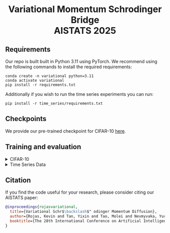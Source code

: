 <!-- [![PWC](https://img.shields.io/endpoint.svg?url=https://paperswithcode.com/badge/score-based-generative-modeling-with-1/image-generation-on-cifar-10)](https://paperswithcode.com/sota/image-generation-on-cifar-10?p=score-based-generative-modeling-with-1) -->

# <p align="center">Variational Momentum Schrodinger Bridge <br> AISTATS 2025 <p>


## Requirements

Our repo is built built in Python 3.11 using PyTorch. We recommend using the following commands to install the required requirements:
```shell script
conda create -n variational python=3.11
conda activate variational
pip install -r requirements.txt 
``` 
Additionally if you wish to run the time series experiments you can run:

```shell script
pip install -r time_series/requirements.txt 
``` 
## Checkpoints

We provide our pre-trained checkpoint for CIFAR-10 [here](https://drive.google.com/drive/folders/1KYj37DHXIMzc36gqXOyTCuRoD8nOEofm?usp=sharing).

## Training and evaluation

<details><summary>CIFAR-10</summary>

- Training our CIFAR-10 model on a single node with 4 GPUs and batch size 256 can be done using the following command:

```shell script
torchrun --nproc-per-node 4 training.py --dir experiments/cifar/ --batch_size 256 
```
The first time you do multi-gpu training you will have issues with downloading the dataset. To bypass this simply run:
```shell script
python utils/dataset_utils.py --dataset cifar
```

We monitor the training process using wandb, optionally you can disable it by using the `--disable_wandb` flag. To resume training use the `--load_from_ckpt` flag with a path to the snapshot. Other flags can be found in the click header of the training file. 

- Sampling from a model can be done using the command:

```shell script
torchrun --nproc-per-node 1 sampling.py --dir samples --load_from_ckpt path_to_snapshot.pt --num_samples 50176 --batch_size 512
```
- To evaluate FID you can use the command:
```shell script
torchrun --nproc-per-node 1 fid_score.py --path samples_280_75/ --ref_path cifar10 --res 32
```

</details>

<details><summary> Time Series Data</summary>

- Training and evaluation of the time series datasets presented in our paper can be executed through:

```shell script
bash time_series/run_experiments.sh
```
the runs presented here are not meant to produce identical results to those presented in the paper. 


</details>


## Citation
If you find the code useful for your research, please consider citing our AISTATS paper:

```bib
@inproceedings{rojasvariational,
  title={Variational Schr$\backslash$" odinger Momentum Diffusion},
  author={Rojas, Kevin and Tan, Yixin and Tao, Molei and Nevmyvaka, Yuriy and Deng, Wei},
  booktitle={The 28th International Conference on Artificial Intelligence and Statistics}
}
```
